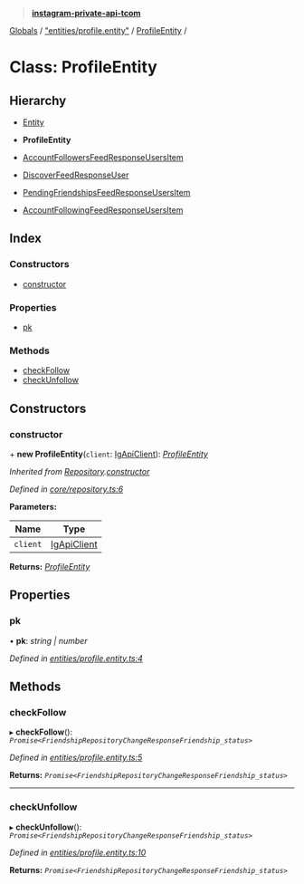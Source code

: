 > **[instagram-private-api-tcom](../README.md)**

[Globals](../README.md) / ["entities/profile.entity"](../modules/_entities_profile_entity_.md) / [ProfileEntity](_entities_profile_entity_.profileentity.md) /

# Class: ProfileEntity

## Hierarchy

  * [Entity](_core_entity_.entity.md)

  * **ProfileEntity**

  * [AccountFollowersFeedResponseUsersItem](_responses_account_followers_feed_response_.accountfollowersfeedresponseusersitem.md)

  * [DiscoverFeedResponseUser](_responses_discover_feed_response_.discoverfeedresponseuser.md)

  * [PendingFriendshipsFeedResponseUsersItem](_responses_account_friendships_feed_response_.pendingfriendshipsfeedresponseusersitem.md)

  * [AccountFollowingFeedResponseUsersItem](_responses_account_following_feed_response_.accountfollowingfeedresponseusersitem.md)

## Index

### Constructors

* [constructor](_entities_profile_entity_.profileentity.md#constructor)

### Properties

* [pk](_entities_profile_entity_.profileentity.md#pk)

### Methods

* [checkFollow](_entities_profile_entity_.profileentity.md#checkfollow)
* [checkUnfollow](_entities_profile_entity_.profileentity.md#checkunfollow)

## Constructors

###  constructor

\+ **new ProfileEntity**(`client`: [IgApiClient](_core_client_.igapiclient.md)): *[ProfileEntity](_entities_profile_entity_.profileentity.md)*

*Inherited from [Repository](_core_repository_.repository.md).[constructor](_core_repository_.repository.md#constructor)*

*Defined in [core/repository.ts:6](https://github.com/cuonglnhust/instagram-private-api-tcom/blob/master/src/core/repository.ts#L6)*

**Parameters:**

Name | Type |
------ | ------ |
`client` | [IgApiClient](_core_client_.igapiclient.md) |

**Returns:** *[ProfileEntity](_entities_profile_entity_.profileentity.md)*

## Properties

###  pk

• **pk**: *string | number*

*Defined in [entities/profile.entity.ts:4](https://github.com/cuonglnhust/instagram-private-api-tcom/blob/3e16058/src/entities/profile.entity.ts#L4)*

## Methods

###  checkFollow

▸ **checkFollow**(): *`Promise<FriendshipRepositoryChangeResponseFriendship_status>`*

*Defined in [entities/profile.entity.ts:5](https://github.com/cuonglnhust/instagram-private-api-tcom/blob/3e16058/src/entities/profile.entity.ts#L5)*

**Returns:** *`Promise<FriendshipRepositoryChangeResponseFriendship_status>`*

___

###  checkUnfollow

▸ **checkUnfollow**(): *`Promise<FriendshipRepositoryChangeResponseFriendship_status>`*

*Defined in [entities/profile.entity.ts:10](https://github.com/cuonglnhust/instagram-private-api-tcom/blob/3e16058/src/entities/profile.entity.ts#L10)*

**Returns:** *`Promise<FriendshipRepositoryChangeResponseFriendship_status>`*